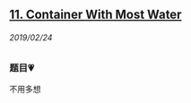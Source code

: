 ## [11. Container With Most Water](https://leetcode.com/problems/container-with-most-water/)

###### 2019/02/24

### 题目💗
不用多想
